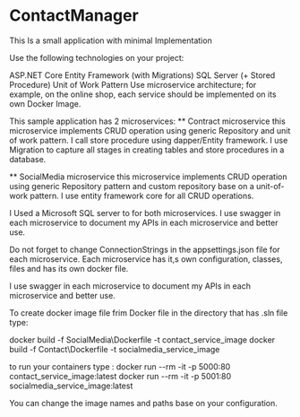 # ContactManager
This Is a small application with minimal Implementation

Use the following technologies on your project:

ASP.NET Core
Entity Framework (with Migrations)
SQL Server (+ Stored Procedure)
Unit of Work Pattern
Use microservice architecture; for example, on the online shop, each service should be implemented on its own Docker Image.

This sample application has 2 microservices:
** Contract microservice
this microservice implements CRUD operation using generic Repository and unit of work pattern.
I call store procedure using dapper/Entity framework.
I use Migration to capture all stages in creating tables and store procedures in a database.

** SocialMedia microservice
this microservice implements CRUD operation using generic Repository pattern and custom repository base on a unit-of-work pattern.
I use entity framework core for all CRUD operations.

I Used a Microsoft SQL server to for both microservices.
I use swagger in each microservice to document my APIs in each microservice and better use.

Do not forget to change  ConnectionStrings in the appsettings.json file for each microservice.
Each microservice has it,s own configuration, classes, files and has its own docker file.

I use swagger in each microservice to document my APIs in each microservice and better use.

To  create docker image file frim Docker file in the directory that has .sln file type:

docker build -f SocialMedia\Dockerfile -t contact_service_image
docker build -f Contact\Dockerfile -t socialmedia_service_image

to run your containers type :
docker run --rm -it -p 5000:80 contact_service_image:latest
docker run --rm -it -p 5001:80 socialmedia_service_image:latest

You can change the image names and paths base on your configuration.

